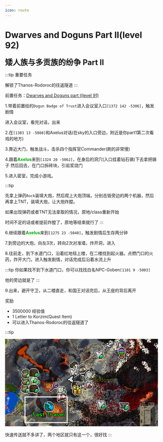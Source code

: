 ```yaml
---
icon: route
---
```

# Dwarves and Doguns Part II(level 92)
<span style="font-size: 25px;">**矮人族与多贡族的纷争 Part II**</span>

:::tip 重要任务

解锁了Thanos-Rodoroc的往返隧道
:::

前置任务：[Dwarves and Doguns part I(level 91)](/quests/lvl91-100/level%2091%20-%20dwarves%20and%20doguns%20part%20i.html)

1.带着前置给的`Dogun Badge of Trust`进入会议室入口`[1372 142 -5306]`，触发剧情

进入会议室，看完对话，出来

2.在`[1383 13 -5088]`和Axelus对话(在sky的入口旁边，附近是你part1第二次看戏的地方)

3.靠近大门，触发战斗，击杀四个指挥官Commander(刷的非常慢)

4.跟着<font color=00AA00>**Axelus**</font>来到`[1324 20 -5062]`，在身后的洞穴(入口挂着钻石镐)下去拿把镐子 然后回去，在门口拆砖块，引岩浆烧门

5.进入密室，完成小游戏。

:::tip

先拿上弹药`Rock`装填大炮，然后爬上大炮顶端，分别击毁旁边的两个机器，然后再拿上TNT，装填大炮，让大炮炸膛。

如果出现弹药或者TNT无法拿取的情况，原地/class重新开始

时间不足的话或者提前炸膛了，原地等结束就行了
:::

6.继续跟着<font color=00AA00>**Axelus**</font>来到`[1275 23 -5040]`，触发剧情后生存两分钟

7.到旁边的大炮，向左3次，转向2次对准墙，炸开洞，进入

8.往前走，到下水道门口，沿着红地毯上楼，在二楼找到起火器。点燃门口的火药，炸开大门，进入触发剧情，对话完成后沿着水流上升

:::tip
你如果找不到下水道门口，你可以找找白名NPC-Goben`[1101 9 -5003]`

他的旁边就是了
:::

9.出来，避开守卫，从二楼直走，和国王对话完后，从王座的背后离开

奖励
+ 3500000 经验值
+ 1 Letter to Korzim(Quest Item)
+ 可以进入Thanos-Rodoroc的往返隧道了

:::tip

![](/assets/img/lvl92-1.jpg)

快速传送就不多讲了，两个地区就只有这一个，很好找
:::